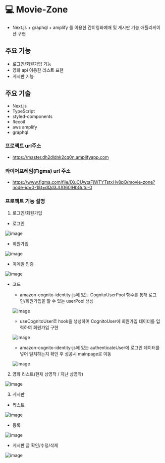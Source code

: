 # 💻 Movie-Zone


* Next.js + graphql + amplify 를 이용한 간이영화예매 및 게시판 기능 애플리케이션 구현

## 주요 기능

* 로그인/회원가입 기능
* 영화 api 이용한 리스트 표현
* 게시판 기능

## 주요 기술

* Next.js
* TypeScript
* styled-components
* Recoil
* aws amplify
* graphql

### 프로젝트 url주소
- https://master.dh2dldnk2cq0n.amplifyapp.com

### 와이어프레임(Figma) url 주소
- https://www.figma.com/file/IXuCUwtaFjWTYTstxHv8pQ/movie-zone?node-id=0-1&t=dQd3JUG60IHbGutu-0

### 프로젝트 기능 설명

1. 로그인/회원가입
 
  * 로그인

![image](https://user-images.githubusercontent.com/91539013/232228850-c001802c-a437-4f78-b861-b945604a4289.png)

  * 회원가입

![image](https://user-images.githubusercontent.com/91539013/232228904-f71b1b32-b889-4976-8327-12471cd1501e.png)

  * 이메일 인증

![image](https://user-images.githubusercontent.com/91539013/232228932-a2213970-5973-4e17-a47b-4ab6f5dacac2.png)

 * 코드
    - amazon-cognito-identity-js에 있는 CognitoUserPool 함수를 통해 로그인/회원가입을 할 수 있는 userPool 생성
  
    ![image](https://user-images.githubusercontent.com/91539013/232319288-6927d692-38af-4b87-a918-87f8d0b7622d.png)
  
    - useCognitoUser로 hook을 생성하여 CognitoUser에 회원가입 데이터를 입력하여 회원가입 구현

    ![image](https://user-images.githubusercontent.com/91539013/232319590-3a0cc9cc-552a-435b-9878-b381b03a54ec.png)

    - amazon-cognito-identity-js에 있는 authenticateUser에 로그인 데이터를 넣어 일치하는지 확인 후 성공시 mainpage로 이동
    
    ![image](https://user-images.githubusercontent.com/91539013/232319838-0355d91c-afce-4537-aa62-4ba79bbdacd6.png)

2. 영화 리스트(현재 상영작 / 지난 상영작)

![image](https://user-images.githubusercontent.com/91539013/232229036-fb4cb166-6982-448a-9f52-0a40ba321624.png)

3. 게시판
 * 리스트
 
 ![image](https://user-images.githubusercontent.com/91539013/232319016-d17ee069-c35a-4414-978b-dede8769e7a5.png)

 * 등록
 
 ![image](https://user-images.githubusercontent.com/91539013/232319056-d5f9d0f3-483d-448d-84fe-31d9eaf9b6c1.png)


 * 게시판 글 확인/수정/삭제
 
 ![image](https://user-images.githubusercontent.com/91539013/232319099-d1ab3963-3230-4de1-8d7a-8e0c16e6a4a0.png)

